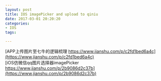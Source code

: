 ```yaml
---
layout: post
title: IOS imagePicker and upload to qiniu
date: 2017-03-01 20:20:20
categories:
- IOS
tags:

---
```


[APP上传图片至七牛的逻辑梳理 https://www.jianshu.com/p/c2fd1bed6a4c](https://www.jianshu.com/p/c2fd1bed6a4c)  
[iOS仿微信qq图片选择器imagePicker https://www.jianshu.com/p/2b9086d2c37b](https://www.jianshu.com/p/2b9086d2c37b)  